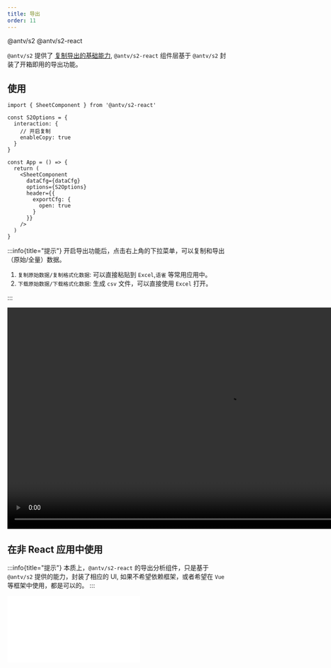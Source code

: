 ```yaml
---
title: 导出
order: 11
---
```


<Badge>@antv/s2</Badge> <Badge>@antv/s2-react</Badge>

`@antv/s2` 提供了 [复制导出的基础能力](/manual/advanced/interaction/copy), `@antv/s2-react` 组件层基于 `@antv/s2` 封装了开箱即用的导出功能。

## 使用

```tsx | {15-19}
import { SheetComponent } from '@antv/s2-react'

const S2Options = {
  interaction: {
    // 开启复制
    enableCopy: true
  }
}

const App = () => {
  return (
    <SheetComponent
      dataCfg={dataCfg}
      options={S2Options}
      header={{
        exportCfg: {
          open: true
        }
      }}
    />
  )
}
```

:::info{title="提示"}
开启导出功能后，点击右上角的下拉菜单，可以复制和导出（原始/全量）数据。

1. `复制原始数据/复制格式化数据`: 可以直接粘贴到 `Excel`,`语雀` 等常用应用中。
2. `下载原始数据/下载格式化数据`: 生成 `csv` 文件，可以直接使用 `Excel` 打开。

:::

<video width="1000" controls>
  <source src="https://gw.alipayobjects.com/mdn/rms_56cbb2/afts/file/A*EZfPRJqzl4cAAAAAAAAAAAAAARQnAQ" type="video/mp4">
  Your browser does not support HTML video.
</video>

## 在非 React 应用中使用

:::info{title="提示"}
本质上，`@antv/s2-react` 的导出分析组件，只是基于 `@antv/s2` 提供的能力，封装了相应的 UI, 如果不希望依赖框架，或者希望在 `Vue` 等框架中使用，都是可以的。
:::

<embed src="@/docs/common/copy-export.zh.md"></embed>
